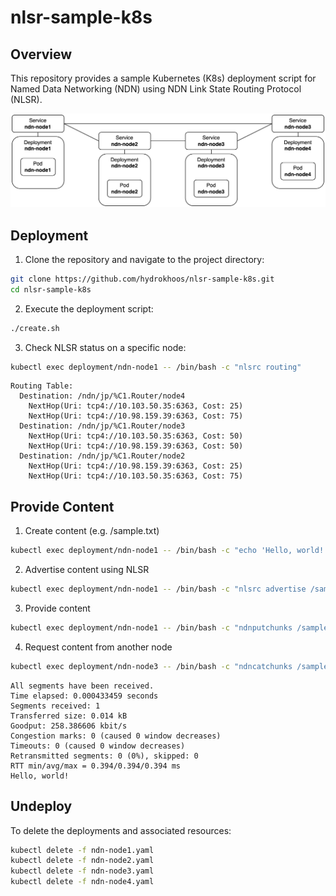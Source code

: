 # nlsr-sample-k8s

## Overview
This repository provides a sample Kubernetes (K8s) deployment script for Named Data Networking (NDN) using NDN Link State Routing Protocol (NLSR).

![nlsr-sample-k8s.png](nlsr-sample-k8s.png)

## Deployment
1. Clone the repository and navigate to the project directory:
```bash
git clone https://github.com/hydrokhoos/nlsr-sample-k8s.git
cd nlsr-sample-k8s
```

2. Execute the deployment script:
```bash
./create.sh
```

3. Check NLSR status on a specific node:
```bash
kubectl exec deployment/ndn-node1 -- /bin/bash -c "nlsrc routing"
```
```plain text
Routing Table:
  Destination: /ndn/jp/%C1.Router/node4
    NextHop(Uri: tcp4://10.103.50.35:6363, Cost: 25)
    NextHop(Uri: tcp4://10.98.159.39:6363, Cost: 75)
  Destination: /ndn/jp/%C1.Router/node3
    NextHop(Uri: tcp4://10.103.50.35:6363, Cost: 50)
    NextHop(Uri: tcp4://10.98.159.39:6363, Cost: 50)
  Destination: /ndn/jp/%C1.Router/node2
    NextHop(Uri: tcp4://10.98.159.39:6363, Cost: 25)
    NextHop(Uri: tcp4://10.103.50.35:6363, Cost: 75)
```

## Provide Content
1. Create content (e.g. /sample.txt)
```bash
kubectl exec deployment/ndn-node1 -- /bin/bash -c "echo 'Hello, world!' > /sample.txt"
```

2. Advertise content using NLSR
```bash
kubectl exec deployment/ndn-node1 -- /bin/bash -c "nlsrc advertise /sample.txt"
```

3. Provide content
```bash
kubectl exec deployment/ndn-node1 -- /bin/bash -c "ndnputchunks /sample.txt < /sample.txt"
```

4. Request content from another node
```bash
kubectl exec deployment/ndn-node3 -- /bin/bash -c "ndncatchunks /sample.txt"
```
```plain text
All segments have been received.
Time elapsed: 0.000433459 seconds
Segments received: 1
Transferred size: 0.014 kB
Goodput: 258.386606 kbit/s
Congestion marks: 0 (caused 0 window decreases)
Timeouts: 0 (caused 0 window decreases)
Retransmitted segments: 0 (0%), skipped: 0
RTT min/avg/max = 0.394/0.394/0.394 ms
Hello, world!
```

## Undeploy
To delete the deployments and associated resources:
```bash
kubectl delete -f ndn-node1.yaml
kubectl delete -f ndn-node2.yaml
kubectl delete -f ndn-node3.yaml
kubectl delete -f ndn-node4.yaml
```
